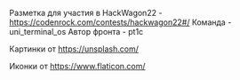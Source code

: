 Разметка для участия в HackWagon22 - https://codenrock.com/contests/hackwagon22#/
Команда - uni_terminal_os
Автор фронта - pt1c

Картинки от https://unsplash.com/

Иконки от https://www.flaticon.com/